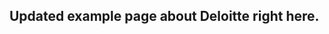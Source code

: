 <!DOCTYPE html>
<html>

<head>
  <meta charset="utf-8">
  <meta name="viewport" content="width=device-width, initial-scale=1.0">
  <title>deloitte</title>
  <link rel="stylesheet" href="https://stackedit.io/style.css" />
</head>

<body class="stackedit">
  <div class="stackedit__html"><h2 id="updated-example-page-about-deloitte-right-here.">Updated example page about Deloitte right here.</h2>
</div>
</body>

</html>
